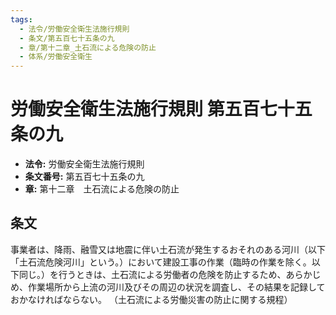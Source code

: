 ```yaml
---
tags:
  - 法令/労働安全衛生法施行規則
  - 条文/第五百七十五条の九
  - 章/第十二章_土石流による危険の防止
  - 体系/労働安全衛生
---
```

# 労働安全衛生法施行規則 第五百七十五条の九

- **法令:** 労働安全衛生法施行規則
- **条文番号:** 第五百七十五条の九
- **章:** 第十二章　土石流による危険の防止

## 条文
事業者は、降雨、融雪又は地震に伴い土石流が発生するおそれのある河川（以下「土石流危険河川」という。）において建設工事の作業（臨時の作業を除く。以下同じ。）を行うときは、土石流による労働者の危険を防止するため、あらかじめ、作業場所から上流の河川及びその周辺の状況を調査し、その結果を記録しておかなければならない。
（土石流による労働災害の防止に関する規程）

